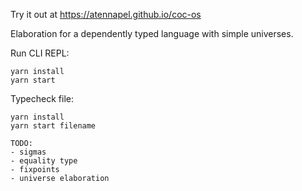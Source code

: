 Try it out at https://atennapel.github.io/coc-os

Elaboration for a dependently typed language with simple universes.

Run CLI REPL:
```
yarn install
yarn start
```

Typecheck file:
```
yarn install
yarn start filename
```

```
TODO:
- sigmas
- equality type
- fixpoints
- universe elaboration
```
